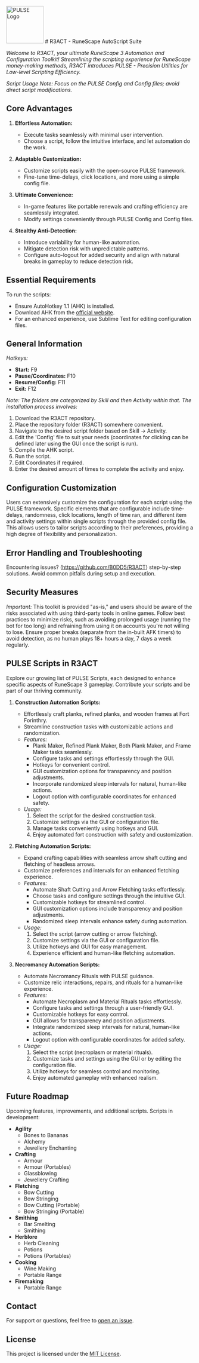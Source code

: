 <!-- Small PULSE Logo for Title -->
<img src="https://raw.githubusercontent.com/B0DD5/R3ACT/main/PULSE%20Logo.ico" alt="PULSE Logo" width="100" height="100"/> # R3ACT - RuneScape AutoScript Suite

*Welcome to R3ACT, your ultimate RuneScape 3 Automation and Configuration Toolkit! Streamlining the scripting experience for RuneScape money-making methods, R3ACT introduces PULSE - Precision Utilities for Low-level Scripting Efficiency.*

*Script Usage Note: Focus on the PULSE Config and Config files; avoid direct script modifications.*

## Core Advantages

1. **Effortless Automation:**
   - Execute tasks seamlessly with minimal user intervention.
   - Choose a script, follow the intuitive interface, and let automation do the work.

2. **Adaptable Customization:**
   - Customize scripts easily with the open-source PULSE framework.
   - Fine-tune time-delays, click locations, and more using a simple config file.

3. **Ultimate Convenience:**
   - In-game features like portable renewals and crafting efficiency are seamlessly integrated.
   - Modify settings conveniently through PULSE Config and Config files.

4. **Stealthy Anti-Detection:**
   - Introduce variability for human-like automation.
   - Mitigate detection risk with unpredictable patterns.
   - Configure auto-logout for added security and align with natural breaks in gameplay to reduce detection risk.

## Essential Requirements

To run the scripts:
   - Ensure AutoHotkey 1.1 (AHK) is installed.
   - Download AHK from the [official website](https://www.autohotkey.com/).
   - For an enhanced experience, use Sublime Text for editing configuration files.

## General Information

*Hotkeys:*
- **Start:** F9
- **Pause/Coordinates:** F10
- **Resume/Config:** F11
- **Exit:** F12

*Note: The folders are categorized by Skill and then Activity within that. The installation process involves:*
   1. Download the R3ACT repository.
   2. Place the repository folder (R3ACT) somewhere convenient.
   3. Navigate to the desired script folder based on Skill -> Activity.
   4. Edit the 'Config' file to suit your needs (coordinates for clicking can be defined later using the GUI once the script is run).
   5. Compile the AHK script.
   6. Run the script.
   7. Edit Coordinates if required.
   8. Enter the desired amount of times to complete the activity and enjoy.

## Configuration Customization

Users can extensively customize the configuration for each script using the PULSE framework. Specific elements that are configurable include time-delays, randomness, click locations, length of time ran, and different item and activity settings within single scripts through the provided config file. This allows users to tailor scripts according to their preferences, providing a high degree of flexibility and personalization.

## Error Handling and Troubleshooting

Encountering issues? (https://github.com/B0DD5/R3ACT) step-by-step solutions. Avoid common pitfalls during setup and execution.

## Security Measures

*Important:* This toolkit is provided "as-is," and users should be aware of the risks associated with using third-party tools in online games. Follow best practices to minimize risks, such as avoiding prolonged usage (running the bot for too long) and refraining from using it on accounts you're not willing to lose. Ensure proper breaks (separate from the in-built AFK timers) to avoid detection, as no human plays 18+ hours a day, 7 days a week regularly.

## PULSE Scripts in R3ACT

Explore our growing list of PULSE Scripts, each designed to enhance specific aspects of RuneScape 3 gameplay. Contribute your scripts and be part of our thriving community.

1. **Construction Automation Scripts:**
   - Effortlessly craft planks, refined planks, and wooden frames at Fort Forinthry.
   - Streamline construction tasks with customizable actions and randomization.
   - *Features:*
      - Plank Maker, Refined Plank Maker, Both Plank Maker, and Frame Maker tasks seamlessly.
      - Configure tasks and settings effortlessly through the GUI.
      - Hotkeys for convenient control.
      - GUI customization options for transparency and position adjustments.
      - Incorporate randomized sleep intervals for natural, human-like actions.
      - Logout option with configurable coordinates for enhanced safety.
   - *Usage:*
      1. Select the script for the desired construction task.
      2. Customize settings via the GUI or configuration file.
      3. Manage tasks conveniently using hotkeys and GUI.
      4. Enjoy automated fort construction with safety and customization.

2. **Fletching Automation Scripts:**
   - Expand crafting capabilities with seamless arrow shaft cutting and fletching of headless arrows.
   - Customize preferences and intervals for an enhanced fletching experience.
   - *Features:*
      - Automate Shaft Cutting and Arrow Fletching tasks effortlessly.
      - Choose tasks and configure settings through the intuitive GUI.
      - Customizable hotkeys for streamlined control.
      - GUI customization options include transparency and position adjustments.
      - Randomized sleep intervals enhance safety during automation.
   - *Usage:*
      1. Select the script (arrow cutting or arrow fletching).
      2. Customize settings via the GUI or configuration file.
      3. Utilize hotkeys and GUI for easy management.
      4. Experience efficient and human-like fletching automation.

3. **Necromancy Automation Scripts:**
   - Automate Necromancy Rituals with PULSE guidance.
   - Customize relic interactions, repairs, and rituals for a human-like experience.
   - *Features:*
      - Automate Necroplasm and Material Rituals tasks effortlessly.
      - Configure tasks and settings through a user-friendly GUI.
      - Customizable hotkeys for easy control.
      - GUI allows for transparency and position adjustments.
      - Integrate randomized sleep intervals for natural, human-like actions.
      - Logout option with configurable coordinates for added safety.
   - *Usage:*
      1. Select the script (necroplasm or material rituals).
      2. Customize tasks and settings using the GUI or by editing the configuration file.
      3. Utilize hotkeys for seamless control and monitoring.
      4. Enjoy automated gameplay with enhanced realism.

## Future Roadmap

Upcoming features, improvements, and additional scripts. Scripts in development:

- **Agility**
   - Bones to Bananas
   - Alchemy
   - Jewellery Enchanting
- **Crafting**
   - Armour
   - Armour (Portables)
   - Glassblowing
   - Jewellery Crafting
- **Fletching**
   - Bow Cutting
   - Bow Stringing
   - Bow Cutting (Portable)
   - Bow Stringing (Portable)
- **Smithing**
   - Bar Smelting
   - Smithing
- **Herblore**
   - Herb Cleaning
   - Potions
   - Potions (Portables)
- **Cooking**
   - Wine Making
   - Portable Range
- **Firemaking**
   - Portable Range

## Contact
For support or questions, feel free to [open an issue](https://github.com/B0DD5/R3ACT/issues).

## License
This project is licensed under the [MIT License](LICENSE).
